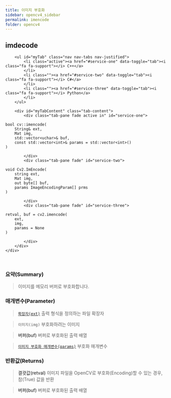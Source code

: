 ```yaml
---
title: 이미지 부호화
sidebar: opencv4_sidebar
permalink: imencode
folder: opencv4
---
```


<div class="row">
    <div class="col-lg-12">
        <h2 class="page-header">imdecode</h2>
    </div>
    <div class="col-lg-12">

        <ul id="myTab" class="nav nav-tabs nav-justified">
            <li class="active"><a href="#service-one" data-toggle="tab"><i class="fa fa-support"></i> C++</a>
            </li>
            <li class=""><a href="#service-two" data-toggle="tab"><i class="fa fa-support"></i> C#</a>
            </li>
            <li class=""><a href="#service-three" data-toggle="tab"><i class="fa fa-support"></i> Python</a>
            </li>
        </ul>

        <div id="myTabContent" class="tab-content">
            <div class="tab-pane fade active in" id="service-one">
<pre class="prettyprint"><code class="language-cpp">bool cv::imencode(
    String& ext,
    Mat img,
    std::vector&lt;uchar&gt;& buf,
    const std::vector&lt;int&gt;& params = std::vector&lt;int&gt;() 
)</code></pre>
            </div>
            <div class="tab-pane fade" id="service-two">
<pre class="prettyprint"><code class="language-cs">void Cv2.ImEncode(
    string ext,
    Mat img,
    out byte[] buf,
    params ImageEncodingParam[] prms
)</code></pre>
            </div>
            <div class="tab-pane fade" id="service-three">
<pre class="prettyprint"><code class="language-py">retval, buf = cv2.imencode(
    ext,
    img,
    params = None
)</code></pre>
            </div>
        </div>
    </div>
</div>

<br>

### 요약(Summary)

> 이미지를 메모리 버퍼로 부호화합니다.

### 매개변수(Parameter)

> [`확장자(ext)`](imageExt) 출력 형식을 정의하는 파일 확장자

> `이미지(img)` 부호화하려는 이미지

> <a data-toggle="tooltip" data-original-title="{{site.data.glossary.only_C_CS}}">버퍼(buf)</a> 버퍼로 부호화된 출력 배열

> [`이미지 부호화 매개변수(params)`](imageEncodingParam) 부호화 매개변수

### 반환값(Returns)

> <a data-toggle="tooltip" data-original-title="{{site.data.glossary.only_C_Python}}">결괏값(retval)</a> 이미지 파일을 OpenCV로 부호화(Encoding)할 수 있는 경우, 참(True) 값을 반환

> <a data-toggle="tooltip" data-original-title="{{site.data.glossary.only_Python}}">버퍼(buf)</a> 버퍼로 부호화된 출력 배열